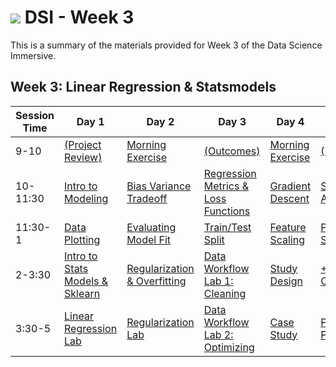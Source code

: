# ![](https://ga-dash.s3.amazonaws.com/production/assets/logo-9f88ae6c9c3871690e33280fcf557f33.png) DSI - Week 3

This is a summary of the materials provided for Week 3 of the Data Science Immersive.

## Week 3: Linear Regression & Statsmodels

Session Time | Day 1 | Day 2 | Day 3 | Day 4 | Day 5
 --- | --- | --- | --- | ---  | ---
9-10 | [(Project Review)][3-1A]                  | [Morning Exercise][3-2A]               | [(Outcomes)][3-3A]                          | [Morning Exercise][3-4A]    | [(Reflection)][3-5A]
10-11:30 | [Intro to Modeling][3-1B]             | [Bias Variance Tradeoff][3-2B]         | [Regression Metrics & Loss Functions][3-3B] | [Gradient Descent][3-4B]    | [Stakeholder Analysis][3-5B]
11:30-1 | [Data Plotting][3-1C]                  | [Evaluating Model Fit][3-2C]           | [Train/Test Split][3-3C]                    | [Feature Scaling][3-4C]     | [Presenting to Stakeholders][3-5C]
2-3:30 | [Intro to Stats Models & Sklearn][3-1D] | [Regularization & Overfitting][3-2D]   | [Data Workflow Lab 1: Cleaning][3-3D]       | [Study Design][3-4D]        | [+Instructor Choice][3-5D]
3:30-5 | [Linear Regression Lab][3-1E]           | [Regularization Lab][3-2E]             | [Data Workflow Lab 2: Optimizing][3-3E]     | [Case Study][3-4E]          | [Project 3: Presentations][3-5E]


[3-1A]: ./instructor-contributions/
[3-1B]: 1.1-lesson
[3-1C]: 1.2-lab
[3-1D]: 1.3-lesson
[3-1E]: 1.4-lab
[3-1F]: ./instructor-contributions/

[3-2A]: ./instructor-contributions/
[3-2B]: 2.1-lesson
[3-2C]: 2.2-lab
[3-2D]: 2.3-lesson
[3-2E]: 2.4-lab
[3-2F]: ./instructor-contributions/

[3-3A]: #
[3-3B]: 3.1-lesson
[3-3C]: 3.2-lesson
[3-3D]: 3.3-lab
[3-3E]: 3.4-lab
[3-3F]: ./instructor-contributions/

[3-4A]: ./instructor-contributions/
[3-4B]: 4.1-lesson
[3-4C]: 4.2-lab
[3-4D]: 4.3-lesson
[3-4E]: 4.4-lab
[3-4F]: ./instructor-contributions/

[3-5A]: ../recurring-materials/reflection
[3-5B]: 5.1-lesson
[3-5C]: 5.2-lab
[3-5D]: ./instructor-contributions/
[3-5E]: ../recurring-materials/project-show-and-tell
[3-5F]: ./instructor-contributions/
